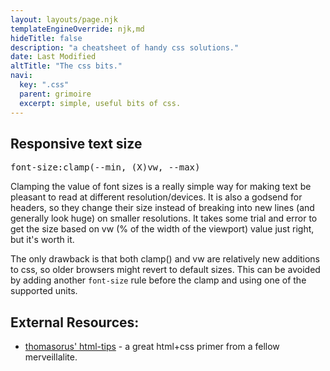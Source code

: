 ```yaml
---
layout: layouts/page.njk
templateEngineOverride: njk,md
hideTitle: false
description: "a cheatsheet of handy css solutions."
date: Last Modified
altTitle: "The css bits."
navi:
  key: ".css"
  parent: grimoire
  excerpt: simple, useful bits of css.
---
```


## Responsive text size
<pre>font-size:clamp(--min, (X)vw, --max)</pre>

Clamping the value of font sizes is a really simple way for making text be pleasant to read at different resolution/devices. It is also a godsend for headers, so they change their size instead of breaking into new lines (and generally look huge) on smaller resolutions. It takes some trial and error to get the size based on vw (% of the width of the viewport) value just right, but it's worth it. 

The only drawback is that both clamp() and vw are relatively new additions to css, so older browsers might revert to default sizes. This can be avoided by adding another `font-size` rule before the clamp and using one of the supported units.

## External Resources:
* [thomasorus' html-tips](https://thomasorus.com/html-tips.html) - a great html+css primer from a fellow merveillalite.